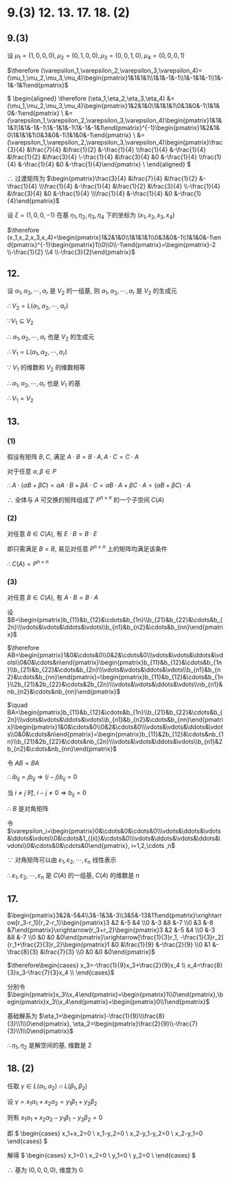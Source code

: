 # 9.(3) 12. 13. 17. 18. (2)

## 9.(3)

设 $\mu_1=(1,0,0,0), \mu_2=(0,1,0,0), \mu_3=(0,0,1,0), \mu_4=(0,0,0,1)$

$\therefore (\varepsilon_1,\varepsilon_2,\varepsilon_3,\varepsilon_4)=(\mu_1,\mu_2,\mu_3,\mu_4)\begin{pmatrix}1&1&1&1\\1&1&-1&-1\\1&-1&1&-1\\1&-1&-1&1\end{pmatrix}$

$
\begin{aligned}
\therefore (\eta_1,\eta_2,\eta_3,\eta_4)
&=(\mu_1,\mu_2,\mu_3,\mu_4)\begin{pmatrix}1&2&1&0\\1&1&1&1\\0&3&0&-1\\1&1&0&-1\end{pmatrix} \\
&=(\varepsilon_1,\varepsilon_2,\varepsilon_3,\varepsilon_4)\begin{pmatrix}1&1&1&1\\1&1&-1&-1\\1&-1&1&-1\\1&-1&-1&1\end{pmatrix}^{-1}\begin{pmatrix}1&2&1&0\\1&1&1&1\\0&3&0&-1\\1&1&0&-1\end{pmatrix} \\
&=(\varepsilon_1,\varepsilon_2,\varepsilon_3,\varepsilon_4)\begin{pmatrix}\frac{3}{4} &\frac{7}{4} &\frac{1}{2} &-\frac{1}{4} \\\frac{1}{4} &-\frac{1}{4} &\frac{1}{2} &\frac{3}{4} \\-\frac{1}{4} &\frac{3}{4} &0 &-\frac{1}{4} \\\frac{1}{4} &-\frac{1}{4} &0 &-\frac{1}{4}\end{pmatrix} \\
\end{aligned}
$

$\therefore$ 过渡矩阵为 $\begin{pmatrix}\frac{3}{4} &\frac{7}{4} &\frac{1}{2} &-\frac{1}{4} \\\frac{1}{4} &-\frac{1}{4} &\frac{1}{2} &\frac{3}{4} \\-\frac{1}{4} &\frac{3}{4} &0 &-\frac{1}{4} \\\frac{1}{4} &-\frac{1}{4} &0 &-\frac{1}{4}\end{pmatrix}$

设 $\xi=(1,0,0,-1)$ 在基 $\eta_1,\eta_2,\eta_3,\eta_4$ 下的坐标为 $(x_1,x_2,x_3,x_4)$

$\therefore (x_1,x_2,x_3,x_4)=\begin{pmatrix}1&2&1&0\\1&1&1&1\\0&3&0&-1\\1&1&0&-1\end{pmatrix}^{-1}\begin{pmatrix}1\\0\\0\\-1\end{pmatrix}=\begin{pmatrix}-2 \\-\frac{1}{2} \\4 \\-\frac{3}{2}\end{pmatrix}$


## 12.

设 $\alpha_1,\alpha_2,\cdots,\alpha_r$ 是 $V_2$ 的一组基, 则  $\alpha_1,\alpha_2,\cdots,\alpha_r$ 是 $V_2$ 的生成元

$\therefore V_2=L(\alpha_1,\alpha_2,\cdots,\alpha_r)$ 

$\because V_1\subseteq V_2$

$\therefore$ $\alpha_1,\alpha_2,\cdots,\alpha_r$ 也是 $V_2$ 的生成元

$\therefore V_1=L(\alpha_1,\alpha_2,\cdots,\alpha_r)$

$\because$ $V_1$ 的维数和 $V_2$ 的维数相等

$\therefore \alpha_1,\alpha_2,\cdots,\alpha_r$ 也是 $V_1$ 的基

$\therefore V_1=V_2$


## 13.

### (1)

假设有矩阵 $B, C$, 满足 $A\cdot B=B\cdot A, A\cdot C=C\cdot A$

对于任意 $\alpha, \beta \in P$

$\therefore A\cdot (\alpha B+\beta C)=\alpha A\cdot B+\beta A\cdot C=\alpha B\cdot A+\beta C\cdot A=(\alpha B+\beta C)\cdot A$

$\therefore$ 全体与 $A$ 可交换的矩阵组成了 $P^{n\times n}$ 的一个子空间 $C(A)$

### (2)

对任意 $B\in C(A)$, 有 $E\cdot B=B\cdot E$

即只需满足 $B=B$, 易见对任意 $P^{n\times n}$ 上的矩阵均满足该条件

$\therefore C(A)=P^{n\times n}$

### (3)

对任意 $B\in C(A)$, 有 $A\cdot B=B\cdot A$

设 $B=\begin{pmatrix}b_{11}&b_{12}&\cdots&b_{1n}\\b_{21}&b_{22}&\cdots&b_{2n}\\\vdots&\vdots&\ddots&\vdots\\b_{n1}&b_{n2}&\cdots&b_{nn}\end{pmatrix}$

$\therefore AB=\begin{pmatrix}1&0&\cdots&0\\0&2&\cdots&0\\\vdots&\vdots&\ddots&\vdots\\0&0&\cdots&n\end{pmatrix}\begin{pmatrix}b_{11}&b_{12}&\cdots&b_{1n}\\b_{21}&b_{22}&\cdots&b_{2n}\\\vdots&\vdots&\ddots&\vdots\\b_{n1}&b_{n2}&\cdots&b_{nn}\end{pmatrix}=\begin{pmatrix}b_{11}&b_{12}&\cdots&b_{1n}\\2b_{21}&2b_{22}&\cdots&2b_{2n}\\\vdots&\vdots&\ddots&\vdots\\nb_{n1}&nb_{n2}&\cdots&nb_{nn}\end{pmatrix}$

$\quad BA=\begin{pmatrix}b_{11}&b_{12}&\cdots&b_{1n}\\b_{21}&b_{22}&\cdots&b_{2n}\\\vdots&\vdots&\ddots&\vdots\\b_{n1}&b_{n2}&\cdots&b_{nn}\end{pmatrix}\begin{pmatrix}1&0&\cdots&0\\0&2&\cdots&0\\\vdots&\vdots&\ddots&\vdots\\0&0&\cdots&n\end{pmatrix}=\begin{pmatrix}b_{11}&2b_{12}&\cdots&nb_{1n}\\b_{21}&2b_{22}&\cdots&nb_{2n}\\\vdots&\vdots&\ddots&\vdots\\b_{n1}&2b_{n2}&\cdots&nb_{nn}\end{pmatrix}$

令 $AB=BA$

$\therefore ib_{ij}=jb_{ij} \Rightarrow (i-j)b_{ij}=0$

当 $i\neq j$ 时, $i-j\neq 0 \Rightarrow b_{ij}=0$

$\therefore$ $B$ 是对角矩阵

令 $\varepsilon_i=\begin{pmatrix}0&\cdots&0&\cdots&0\\\vdots&\ddots&\vdots&\ddots&\vdots\\0&\cdots&1_{(ii)}&\cdots&0\\\vdots&\ddots&\vdots&\ddots&\vdots\\0&\cdots&0&\cdots&0\end{pmatrix}, i=1,2,\cdots ,n$

$\because$ 对角矩阵可以由 $\varepsilon_1,\varepsilon_2,\cdots,\varepsilon_n$ 线性表示

$\therefore \varepsilon_1,\varepsilon_2,\cdots,\varepsilon_n$ 是 $C(A)$ 的一组基, $C(A)$ 的维数是 $n$ 


## 17.

$\begin{pmatrix}3&2&-5&4\\3&-1&3&-3\\3&5&-13&11\end{pmatrix}\xrightarrow[r_3-r_1]{r_2-r_1}\begin{pmatrix}3 &2 &-5 &4 \\0 &-3 &8 &-7 \\0 &3 &-8 &7\end{pmatrix}\xrightarrow{r_3+r_2}\begin{pmatrix}3 &2 &-5 &4 \\0 &-3 &8 &-7 \\0 &0 &0 &0\end{pmatrix}\xrightarrow[\frac{1}{3}r_1, -\frac{1}{3}r_2]{r_1+\frac{2}{3}r_2}\begin{pmatrix}1 &0 &\frac{1}{9} &-\frac{2}{9} \\0 &1 &-\frac{8}{3} &\frac{7}{3} \\0 &0 &0 &0\end{pmatrix}$

$\therefore\begin{cases}
x_3=-\frac{1}{9}x_3+\frac{2}{9}x_4 \\
x_4=\frac{8}{3}x_3-\frac{7}{3}x_4 \\
\end{cases}$

分别令 $\begin{pmatrix}x_3\\x_4\end{pmatrix}=\begin{pmatrix}1\\0\end{pmatrix},\begin{pmatrix}x_3\\x_4\end{pmatrix}=\begin{pmatrix}0\\1\end{pmatrix}$

基础解系为 $\eta_1=\begin{pmatrix}-\frac{1}{9}\\\frac{8}{3}\\1\\0\end{pmatrix}, \eta_2=\begin{pmatrix}\frac{2}{9}\\-\frac{7}{3}\\1\\0\end{pmatrix}$

$\therefore \eta_1, \eta_2$ 是解空间的基, 维数是 $2$


## 18. (2)

任取 $\gamma\in L(\alpha_1, \alpha_2)\cap L(\beta_1, \beta_2)$

设 $\gamma=x_1\alpha_1+x_2\alpha_2=y_1\beta_1+y_2\beta_2$

则有 $x_1\alpha_1+x_2\alpha_2-y_1\beta_1-y_2\beta_2=0$

即 $
\begin{cases}
x_1+x_2=0 \\
x_1-y_2=0 \\
x_2-y_1-y_2=0 \\
x_2-y_1=0
\end{cases}
$

解得 $
\begin{cases}
x_1=0 \\
x_2=0 \\
y_1=0 \\
y_2=0 \\
\end{cases}
$

<!-- $$
\begin{pmatrix}1&1&0&0\\1&0&0&1\\0&1&1&1\\0&1&1&0\end{pmatrix}\xrightarrow{r_2-r_1}\begin{pmatrix}1 &1 &0 &0 \\0 &-1 &0 &1 \\0 &1 &1 &1 \\0 &1 &1 &0\end{pmatrix}\xrightarrow[r_4+r_2]{r_3+r_2}\begin{pmatrix}1 &1 &0 &0 \\0 &-1 &0 &1 \\0 &0 &1 &2 \\0 &0 &1 &1\end{pmatrix}\xrightarrow{r_4-r_3}\begin{pmatrix}1 &1 &0 &0 \\0 &-1 &0 &1 \\0 &0 &1 &2 \\0 &0 &0 &-1\end{pmatrix}
$$ -->

$\therefore$ 基为 $(0,0,0,0)$, 维度为 $0$.
